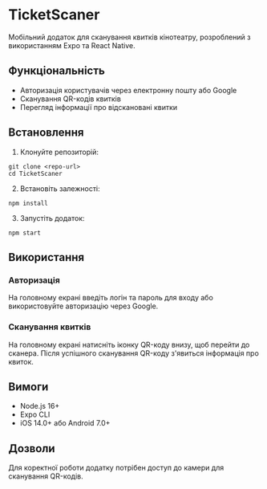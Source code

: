 # TicketScaner

Мобільний додаток для сканування квитків кінотеатру, розроблений з використанням Expo та React Native.

## Функціональність

- Авторизація користувачів через електронну пошту або Google
- Сканування QR-кодів квитків
- Перегляд інформації про відскановані квитки

## Встановлення

1. Клонуйте репозиторій:

```
git clone <repo-url>
cd TicketScaner
```

2. Встановіть залежності:

```
npm install
```

3. Запустіть додаток:

```
npm start
```

## Використання

### Авторизація

На головному екрані введіть логін та пароль для входу або використовуйте авторизацію через Google.

### Сканування квитків

На головному екрані натисніть іконку QR-коду внизу, щоб перейти до сканера.
Після успішного сканування QR-коду з'явиться інформація про квиток.

## Вимоги

- Node.js 16+
- Expo CLI
- iOS 14.0+ або Android 7.0+

## Дозволи

Для коректної роботи додатку потрібен доступ до камери для сканування QR-кодів.
